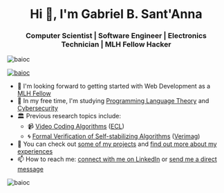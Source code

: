 <h1 align="center">Hi 👋, I'm Gabriel B. Sant'Anna</h1>
<h3 align="center">Computer Scientist | Software Engineer | Electronics Technician | MLH Fellow Hacker</h3>

<p align="left"><img src="https://komarev.com/ghpvc/?username=baioc&label=Profile%20views&color=0e75b6&style=flat" alt="baioc" /></p>

<p align="left"><a href="https://github.com/ryo-ma/github-profile-trophy"><img src="https://github-profile-trophy.vercel.app/?username=baioc&row=1" alt="baioc" /></a></p>

- 🔭 I'm looking forward to getting started with Web Development as a [MLH Fellow](https://fellowship.mlh.io/)
- 🌱 In my free time, I'm studying [Programming Language Theory](https://www.cs.uoregon.edu/research/summerschool/summer21/participants.php) and [Cybersecurity](https://www.youracclaim.com/badges/5ba4072c-a443-44d9-9fda-cdea90ae3144)
- 🏛️ Previous research topics include:
  - 📹 [Video Coding Algorithms](https://doi.org/10.1109/ICASSP39728.2021.9414799) ([ECL](https://eclab.paginas.ufsc.br/))
  - 🌀 [Formal Verification of Self-stabilizing Algorithms](https://ensiwiki.ensimag.fr/index.php?title=Baiocchi_de_Sant’Anna_Gabriel_:_Simulation_and_Formal_Verification_of_Self-stabilizing_Algorithms) ([Verimag](https://www-verimag.univ-grenoble-alpes.fr/))
- 📔 You can check out [some of my projects](https://baioc.github.io/portfolio/) and [find out more about my experiences](https://baioc.github.io/cv/)
- 📫 How to reach me: [connect with me on LinkedIn](https://linkedin.com/in/baioc) or [send me a direct message](https://baioc.github.io/contact/)

<p>
  <img align="center" src="https://github-readme-stats.vercel.app/api?username=baioc&show_icons=true&locale=en&theme=nightowl" alt="baioc" />
</p>
